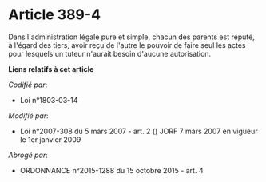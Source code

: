 # Article 389-4

Dans l'administration légale pure et simple, chacun des parents est réputé, à l'égard des tiers, avoir reçu de l'autre le
pouvoir de faire seul les actes pour lesquels un tuteur n'aurait besoin d'aucune autorisation.

**Liens relatifs à cet article**

_Codifié par_:

  - Loi n°1803-03-14

_Modifié par_:

  - Loi n°2007-308 du 5 mars 2007 - art. 2 () JORF 7 mars 2007 en vigueur le 1er janvier 2009

_Abrogé par_:

  - ORDONNANCE n°2015-1288 du 15 octobre 2015 - art. 4
